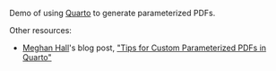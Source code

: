 Demo of using [Quarto](https://quarto.org/) to generate parameterized PDFs.

Other resources:

- [Meghan Hall](@meghall06)'s blog post, ["Tips for Custom Parameterized PDFs in Quarto"](https://meghan.rbind.io/blog/quarto-pdfs/#rendering-parameterized-reports)

